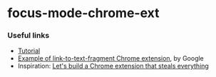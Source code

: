 # focus-mode-chrome-ext

### Useful links

- [Tutorial](https://developer.chrome.com/docs/extensions/mv3/getstarted/tut-reading-time/#:~:text=this%20tutorial%20builds%20an%20extension%20that%20adds%20the%20expected%20reading%20time%20to%20any%20chrome%20extension%20and%20chrome%20web%20store%20documentation%20page.)
- [Example of link-to-text-fragment Chrome extension](https://github.com/GoogleChromeLabs/link-to-text-fragment), by Google
- Inspiration: [Let's build a Chrome extension that steals everything](https://mattfrisbie.substack.com/p/spy-chrome-extension)
